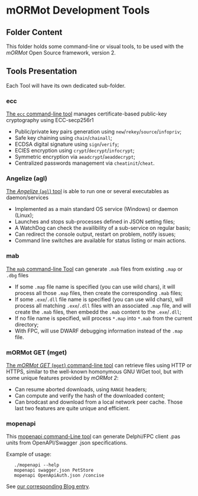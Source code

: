# mORMot Development Tools

## Folder Content

This folder holds some command-line or visual tools, to be used with the *mORMot* Open Source framework, version 2.

## Tools Presentation

Each Tool will have its own dedicated sub-folder.

### ecc

[The `ecc` command-line tool](./ecc) manages certificate-based public-key cryptography using ECC-secp256r1
- Public/private key pairs generation using `new`/`rekey`/`source`/`infopriv`;
- Safe key chaining using `chain`/`chainall`;
- ECDSA digital signature using `sign`/`verify`;
- ECIES encryption using `crypt`/`decrypt`/`infocrypt`;
- Symmetric encryption via `aeadcrypt`/`aeaddecrypt`;
- Centralized passwords management via `cheatinit`/`cheat`.

### Angelize (agl)

[The *Angelize* (`agl`) tool](./agl) is able to run one or several executables as daemon/services
- Implemented as a main standard OS service (Windows) or daemon (Linux);
- Launches and stops sub-processes defined in JSON setting files;
- A WatchDog can check the availibility of a sub-service on regular basis;
- Can redirect the console output, restart on problem, notify issues;
- Command line switches are available for status listing or main actions.

### mab

[The `mab` command-line Tool](./mab) can generate `.mab` files from existing `.map` or `.dbg` files
- If some `.map` file name is specified (you can use wild chars), it will
process all those `.map` files, then create the corresponding `.mab` files;
- If some `.exe`/`.dll` file name is specified (you can use wild chars), will
process all matching `.exe`/`.dll` files with an associated `.map` file, and will
create the `.mab` files, then embedd the `.mab` content to the `.exe`/`.dll`;
- If no file name is specified, will process `*.map` into `*.mab` from the
current directory;
- With FPC, will use DWARF debugging information instead of the `.map` file.

### mORMot GET (mget)

[The *mORMot GET* (`mget`) command-line tool](./mget) can retrieve files using HTTP or HTTPS, similar to the well-known homonymous GNU WGet tool, but with some unique features provided by *mORMot 2*:
- Can resume aborted downloads, using `RANGE` headers;
- Can compute and verify the hash of the downloaded content;
- Can brodcast and download from a local network peer cache.
Those last two features are quite unique and efficient.

### mopenapi

This [mopenapi command-Line tool](./mopenapi) can generate Delphi/FPC client .pas units from OpenAPI/Swagger .json specifications.

Example of usage:
```
   ./mopenapi --help
   mopenapi swagger.json PetStore
   mopenapi OpenApiAuth.json /concise
```
See [our corresponding Blog entry](https://blog.synopse.info/?post/2024/09/06/Swagger/OpenAPI-Client-Generator-for-Delphi-and-FPC).
